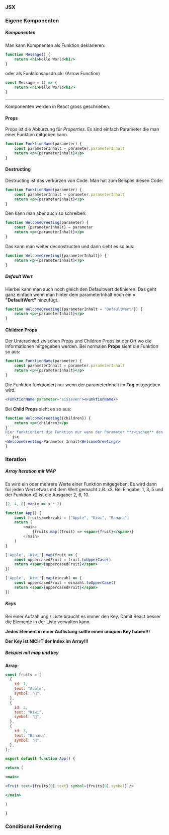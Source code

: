 ### JSX
### Eigene Komponenten

##### Komponenten
Man kann Kompnenten als Funktion deklarieren:
```jsx
function Message() {
	return <h1>Hello World<h1/>
}
```
oder als Funktionsausdruck: (Arrow Function)
```jsx
const Message = () => {
	return <h1>Hello World<h1/>
}
```
---
Komponenten werden in React gross geschrieben. 
#### Props
Props ist die Abkürzung für *Properties*.
Es sind einfach Parameter die man einer Funktion mitgeben kann.
```jsx
function FunktionName(parameter) {
    const parameterInhalt = parameter.parameterInhalt
    return <p>{parameterInhalt}</p>
}
```
#### Destructing
Destructing ist das verkürzen von Code.
Man hat zum Beispiel diesen Code:
```jsx
function FunktionName(parameter) {
    const parameterInhalt = parameter.parameterInhalt
    return <p>{parameterInhalt}</p>
}
```
Den kann man aber auch so schreiben:
```jsx
function WelcomeGreeting(parameter) {
    const {parameterInhalt} = parameter
    return <p>{parameterInhalt}</p>
}
```
Das kann man weiter deconstructen und dann sieht es so aus:
```jsx
function WelcomeGreeting({parameterInhalt}) {
    return <p>{parameterInhalt}</p>
}
```
##### Default Wert
Hierbei kann man auch noch gleich den Defaultwert definieren:
Das geht ganz einfach wenn man hinter dem parameterInhalt noch ein **= "DefaultWert"** hinzufügt.
```jsx
function WelcomeGreeting({parameterInhalt = "DefaultWert"}) {
    return <p>{parameterInhalt}</p>
}
```

#### Children Props
Der Unterschied zwischen Props und Children Props ist der Ort wo die Informationen mitgegeben werden. 
Bei normalen **Props** sieht die Funktion so aus:

```jsx
function FunktionName(parameter) {
    const parameterInhalt = parameter.parameterInhalt
    return <p>{parameterInhalt}</p>
}
```
Die Funktion funktioniert nur wenn der parameterInhalt im **Tag** mitgegeben wird.
```jsx
<FunktionName parameter="sixseven"><FunktionName/>
```

Bei **Child Props** sieht es so aus:

```jsx
function WelcomeGreeting({children}) {
    return <p>{children}</p>
}```
Hier funktioniert die Funktion nur wenn der Parameter **zwischen** den **Tags** mitgegeben wird.
```jsx
<WelcomeGreeting>Parameter Inhalt<WelcomeGreeting/>
}
```


### Iteration
##### Array Iteration mit MAP
Es wird ein oder mehrere Werte einer Funktion mitgegeben.
Es wird dann für jeden Wert etwas mit dem Wert gemacht z.B. x2.
Bei Eingabe: 1, 3, 5 und der Funktion x2 ist die Ausgabe: 2, 6, 10.

```jsx
[2, 4, 8].map(x => x * 2)
```

```jsx
function App() {
    const fruits/mehrzahl = ["Apple", "Kiwi", "Banana"]
    return (
        <main>
            {fruits.map((fruit) => <span>{fruit}</span>)}
        </main>
    )
}
```

```jsx
['Apple', 'Kiwi'].map(fruit => {
    const uppercasedFruit = fruit.toUpperCase()
    return <span>{uppercasedFruit}</span>
})
```


```jsx
['Apple', 'Kiwi'].map(einzahl => {
    const uppercasedFruit = einzahl.toUpperCase()
    return <span>{uppercasedFruit}</span>
})
```
##### Keys
Bei einer Aufzählung / Liste braucht es immer den Key. Damit React besser die Elemente in der Liste verwalten kann. 

**Jedes Element in einer Auflistung sollte einen uniquen Key haben!!!**

**Der Key ist NICHT der Index im Array!!!**

##### Beispiel mit *map* und *key*

**Array:**
```jsx
const fruits = [
  {
    id: 1,
    text: "Apple",
    symbol: "🍏",
  },
  {
    id: 2,
    text: "Kiwi",
    symbol: "🥝",
  },
  {
    id: 3,
    text: "Banana",
    symbol: "🍌",
  },
];
```
```jsx
export default function App() {

return (

<main>

<Fruit text={fruits[0].text} symbol={fruits[0].symbol} />

</main>

)

}
```

### Conditional Rendering


